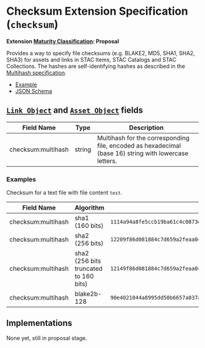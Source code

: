 # Checksum Extension Specification (`checksum`)

**Extension [Maturity Classification](../README.md#extension-maturity): Proposal**

Provides a way to specify file checksums (e.g. BLAKE2, MD5, SHA1, SHA2, SHA3) for assets and links in STAC Items, STAC Catalogs and STAC Collections. The hashes are self-identifying hashes as described in the [Multihash specification](https://github.com/multiformats/multihash).

- [Example](examples/example-sentinel1.json)
- [JSON Schema](json-schema/schema.json)

## [`Link Object`](../../item-spec/item-spec.md#link-object) and [`Asset Object`](../../item-spec/item-spec.md#asset-object) fields

| Field Name         | Type   | Description                                                  |
| ------------------ | ------ | ------------------------------------------------------------ |
| checksum:multihash | string | Multihash for the corresponding file, encoded as hexadecimal (base 16) string with lowercase letters. |


### Examples

Checksum for a text file with file content `test`.

| Field Name         | Algorithm                             | Example                                                                |
| ------------------ | ------------------------------------- | ---------------------------------------------------------------------- |
| checksum:multihash | sha1 (160 bits)                       | `1114a94a8fe5ccb19ba61c4c0873d391e987982fbbd3`                         |
| checksum:multihash | sha2 (256 bits)                       | `12209f86d081884c7d659a2feaa0c55ad015a3bf4f1b2b0b822cd15d6c15b0f00a08` |
| checksum:multihash | sha2 (256 bits truncated to 160 bits) | `12149f86d081884c7d659a2feaa0c55ad015a3bf4f1b2b0b`                     |
| checksum:multihash | blake2b-128                           | `90e4021044a8995dd50b6657a037a7839304535b`                             |


## Implementations

None yet, still in proposal stage.
